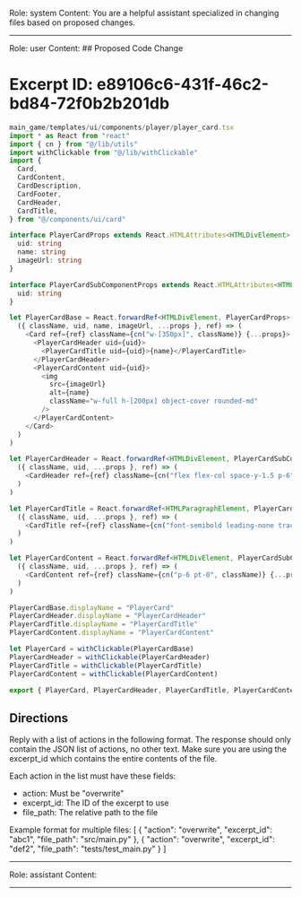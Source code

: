 Role: system
Content: You are a helpful assistant specialized in changing files based on proposed changes.
__________________
Role: user
Content: ## Proposed Code Change
# Excerpt ID: e89106c6-431f-46c2-bd84-72f0b2b201db
```typescript
main_game/templates/ui/components/player/player_card.tsx
import * as React from "react"
import { cn } from "@/lib/utils"
import withClickable from "@/lib/withClickable"
import {
  Card,
  CardContent,
  CardDescription,
  CardFooter,
  CardHeader,
  CardTitle,
} from "@/components/ui/card"

interface PlayerCardProps extends React.HTMLAttributes<HTMLDivElement> {
  uid: string
  name: string
  imageUrl: string
}

interface PlayerCardSubComponentProps extends React.HTMLAttributes<HTMLDivElement> {
  uid: string
}

let PlayerCardBase = React.forwardRef<HTMLDivElement, PlayerCardProps>(
  ({ className, uid, name, imageUrl, ...props }, ref) => (
    <Card ref={ref} className={cn("w-[350px]", className)} {...props}>
      <PlayerCardHeader uid={uid}>
        <PlayerCardTitle uid={uid}>{name}</PlayerCardTitle>
      </PlayerCardHeader>
      <PlayerCardContent uid={uid}>
        <img
          src={imageUrl}
          alt={name}
          className="w-full h-[200px] object-cover rounded-md"
        />
      </PlayerCardContent>
    </Card>
  )
)

let PlayerCardHeader = React.forwardRef<HTMLDivElement, PlayerCardSubComponentProps>(
  ({ className, uid, ...props }, ref) => (
    <CardHeader ref={ref} className={cn("flex flex-col space-y-1.5 p-6", className)} {...props} />
  )
)

let PlayerCardTitle = React.forwardRef<HTMLParagraphElement, PlayerCardSubComponentProps>(
  ({ className, uid, ...props }, ref) => (
    <CardTitle ref={ref} className={cn("font-semibold leading-none tracking-tight", className)} {...props} />
  )
)

let PlayerCardContent = React.forwardRef<HTMLDivElement, PlayerCardSubComponentProps>(
  ({ className, uid, ...props }, ref) => (
    <CardContent ref={ref} className={cn("p-6 pt-0", className)} {...props} />
  )
)

PlayerCardBase.displayName = "PlayerCard"
PlayerCardHeader.displayName = "PlayerCardHeader"
PlayerCardTitle.displayName = "PlayerCardTitle"
PlayerCardContent.displayName = "PlayerCardContent"

let PlayerCard = withClickable(PlayerCardBase)
PlayerCardHeader = withClickable(PlayerCardHeader)
PlayerCardTitle = withClickable(PlayerCardTitle)
PlayerCardContent = withClickable(PlayerCardContent)

export { PlayerCard, PlayerCardHeader, PlayerCardTitle, PlayerCardContent }
```

## Directions
Reply with a list of actions in the following format. The response should only contain the JSON list of actions, no other text.
Make sure you are using the excerpt_id which contains the entire contents of the file.

Each action in the list must have these fields:
- action: Must be "overwrite"
- excerpt_id: The ID of the excerpt to use
- file_path: The relative path to the file

Example format for multiple files:
[
    {
        "action": "overwrite",
        "excerpt_id": "abc1",
        "file_path": "src/main.py"
    },
    {
        "action": "overwrite",
        "excerpt_id": "def2",
        "file_path": "tests/test_main.py"
    }
]
__________________
Role: assistant
Content: 
__________________
